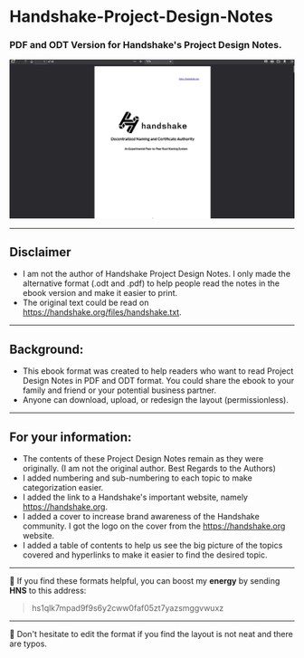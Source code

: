 # Handshake-Project-Design-Notes
### PDF and ODT Version for Handshake's Project Design Notes.


![preview](/assets/preview.png)

***
## Disclaimer
- I am not the author of Handshake Project Design Notes. I only made the alternative format (.odt and .pdf) to help people read the notes in the ebook version and make it easier to print.
- The original text could be read on https://handshake.org/files/handshake.txt.

***
## Background:
- This ebook format was created to help readers who want to read Project Design Notes in PDF and ODT format. You could share the ebook to your family and friend or your potential business partner.
- Anyone can download, upload, or redesign the layout (permissionless).

***
## For your information:

- The contents of these Project Design Notes remain as they were originally. (I am not the original author. Best Regards to the Authors)
- I added numbering and sub-numbering to each topic to make categorization easier.
- I added the link to a Handshake's important website, namely https://handshake.org.
- I added a cover to increase brand awareness of the Handshake community. I got the logo on the cover from the https://handshake.org website.
- I added a table of contents to help us see the big picture of the topics covered and hyperlinks to make it easier to find the desired topic.

***
🔋 If you find these formats helpful, you can boost my **energy** by sending **HNS** to this address:
> hs1qlk7mpad9f9s6y2cww0faf05zt7yazsmggvwuxz

***
🍴 Don't hesitate to edit the format if you find the layout is not neat and there are typos.







